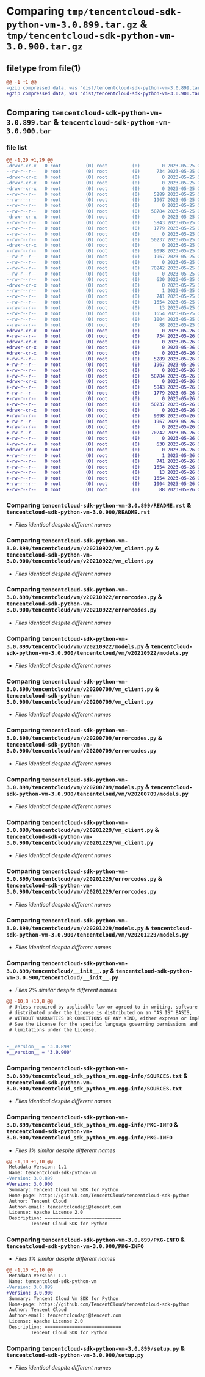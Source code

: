 # Comparing `tmp/tencentcloud-sdk-python-vm-3.0.899.tar.gz` & `tmp/tencentcloud-sdk-python-vm-3.0.900.tar.gz`

## filetype from file(1)

```diff
@@ -1 +1 @@
-gzip compressed data, was "dist/tencentcloud-sdk-python-vm-3.0.899.tar", last modified: Thu May 25 00:40:47 2023, max compression
+gzip compressed data, was "dist/tencentcloud-sdk-python-vm-3.0.900.tar", last modified: Fri May 26 02:31:41 2023, max compression
```

## Comparing `tencentcloud-sdk-python-vm-3.0.899.tar` & `tencentcloud-sdk-python-vm-3.0.900.tar`

### file list

```diff
@@ -1,29 +1,29 @@
-drwxr-xr-x   0 root         (0) root         (0)        0 2023-05-25 00:40:47.000000 tencentcloud-sdk-python-vm-3.0.899/
--rw-r--r--   0 root         (0) root         (0)      734 2023-05-25 00:40:47.000000 tencentcloud-sdk-python-vm-3.0.899/README.rst
-drwxr-xr-x   0 root         (0) root         (0)        0 2023-05-25 00:40:47.000000 tencentcloud-sdk-python-vm-3.0.899/tencentcloud/
-drwxr-xr-x   0 root         (0) root         (0)        0 2023-05-25 00:40:47.000000 tencentcloud-sdk-python-vm-3.0.899/tencentcloud/vm/
-drwxr-xr-x   0 root         (0) root         (0)        0 2023-05-25 00:40:47.000000 tencentcloud-sdk-python-vm-3.0.899/tencentcloud/vm/v20210922/
--rw-r--r--   0 root         (0) root         (0)     5289 2023-05-25 00:40:47.000000 tencentcloud-sdk-python-vm-3.0.899/tencentcloud/vm/v20210922/vm_client.py
--rw-r--r--   0 root         (0) root         (0)     1967 2023-05-25 00:40:47.000000 tencentcloud-sdk-python-vm-3.0.899/tencentcloud/vm/v20210922/errorcodes.py
--rw-r--r--   0 root         (0) root         (0)        0 2023-05-25 00:40:47.000000 tencentcloud-sdk-python-vm-3.0.899/tencentcloud/vm/v20210922/__init__.py
--rw-r--r--   0 root         (0) root         (0)    58784 2023-05-25 00:40:47.000000 tencentcloud-sdk-python-vm-3.0.899/tencentcloud/vm/v20210922/models.py
-drwxr-xr-x   0 root         (0) root         (0)        0 2023-05-25 00:40:47.000000 tencentcloud-sdk-python-vm-3.0.899/tencentcloud/vm/v20200709/
--rw-r--r--   0 root         (0) root         (0)     5843 2023-05-25 00:40:47.000000 tencentcloud-sdk-python-vm-3.0.899/tencentcloud/vm/v20200709/vm_client.py
--rw-r--r--   0 root         (0) root         (0)     1779 2023-05-25 00:40:47.000000 tencentcloud-sdk-python-vm-3.0.899/tencentcloud/vm/v20200709/errorcodes.py
--rw-r--r--   0 root         (0) root         (0)        0 2023-05-25 00:40:47.000000 tencentcloud-sdk-python-vm-3.0.899/tencentcloud/vm/v20200709/__init__.py
--rw-r--r--   0 root         (0) root         (0)    50237 2023-05-25 00:40:47.000000 tencentcloud-sdk-python-vm-3.0.899/tencentcloud/vm/v20200709/models.py
-drwxr-xr-x   0 root         (0) root         (0)        0 2023-05-25 00:40:47.000000 tencentcloud-sdk-python-vm-3.0.899/tencentcloud/vm/v20201229/
--rw-r--r--   0 root         (0) root         (0)     9098 2023-05-25 00:40:47.000000 tencentcloud-sdk-python-vm-3.0.899/tencentcloud/vm/v20201229/vm_client.py
--rw-r--r--   0 root         (0) root         (0)     1967 2023-05-25 00:40:47.000000 tencentcloud-sdk-python-vm-3.0.899/tencentcloud/vm/v20201229/errorcodes.py
--rw-r--r--   0 root         (0) root         (0)        0 2023-05-25 00:40:47.000000 tencentcloud-sdk-python-vm-3.0.899/tencentcloud/vm/v20201229/__init__.py
--rw-r--r--   0 root         (0) root         (0)    70242 2023-05-25 00:40:47.000000 tencentcloud-sdk-python-vm-3.0.899/tencentcloud/vm/v20201229/models.py
--rw-r--r--   0 root         (0) root         (0)        0 2023-05-25 00:40:47.000000 tencentcloud-sdk-python-vm-3.0.899/tencentcloud/vm/__init__.py
--rw-r--r--   0 root         (0) root         (0)      630 2023-05-25 00:40:47.000000 tencentcloud-sdk-python-vm-3.0.899/tencentcloud/__init__.py
-drwxr-xr-x   0 root         (0) root         (0)        0 2023-05-25 00:40:47.000000 tencentcloud-sdk-python-vm-3.0.899/tencentcloud_sdk_python_vm.egg-info/
--rw-r--r--   0 root         (0) root         (0)        1 2023-05-25 00:40:47.000000 tencentcloud-sdk-python-vm-3.0.899/tencentcloud_sdk_python_vm.egg-info/dependency_links.txt
--rw-r--r--   0 root         (0) root         (0)      741 2023-05-25 00:40:47.000000 tencentcloud-sdk-python-vm-3.0.899/tencentcloud_sdk_python_vm.egg-info/SOURCES.txt
--rw-r--r--   0 root         (0) root         (0)     1654 2023-05-25 00:40:47.000000 tencentcloud-sdk-python-vm-3.0.899/tencentcloud_sdk_python_vm.egg-info/PKG-INFO
--rw-r--r--   0 root         (0) root         (0)       13 2023-05-25 00:40:47.000000 tencentcloud-sdk-python-vm-3.0.899/tencentcloud_sdk_python_vm.egg-info/top_level.txt
--rw-r--r--   0 root         (0) root         (0)     1654 2023-05-25 00:40:47.000000 tencentcloud-sdk-python-vm-3.0.899/PKG-INFO
--rw-r--r--   0 root         (0) root         (0)     1004 2023-05-25 00:40:47.000000 tencentcloud-sdk-python-vm-3.0.899/setup.py
--rw-r--r--   0 root         (0) root         (0)       88 2023-05-25 00:40:47.000000 tencentcloud-sdk-python-vm-3.0.899/setup.cfg
+drwxr-xr-x   0 root         (0) root         (0)        0 2023-05-26 02:31:41.000000 tencentcloud-sdk-python-vm-3.0.900/
+-rw-r--r--   0 root         (0) root         (0)      734 2023-05-26 02:31:41.000000 tencentcloud-sdk-python-vm-3.0.900/README.rst
+drwxr-xr-x   0 root         (0) root         (0)        0 2023-05-26 02:31:41.000000 tencentcloud-sdk-python-vm-3.0.900/tencentcloud/
+drwxr-xr-x   0 root         (0) root         (0)        0 2023-05-26 02:31:41.000000 tencentcloud-sdk-python-vm-3.0.900/tencentcloud/vm/
+drwxr-xr-x   0 root         (0) root         (0)        0 2023-05-26 02:31:41.000000 tencentcloud-sdk-python-vm-3.0.900/tencentcloud/vm/v20210922/
+-rw-r--r--   0 root         (0) root         (0)     5289 2023-05-26 02:31:41.000000 tencentcloud-sdk-python-vm-3.0.900/tencentcloud/vm/v20210922/vm_client.py
+-rw-r--r--   0 root         (0) root         (0)     1967 2023-05-26 02:31:41.000000 tencentcloud-sdk-python-vm-3.0.900/tencentcloud/vm/v20210922/errorcodes.py
+-rw-r--r--   0 root         (0) root         (0)        0 2023-05-26 02:31:41.000000 tencentcloud-sdk-python-vm-3.0.900/tencentcloud/vm/v20210922/__init__.py
+-rw-r--r--   0 root         (0) root         (0)    58784 2023-05-26 02:31:41.000000 tencentcloud-sdk-python-vm-3.0.900/tencentcloud/vm/v20210922/models.py
+drwxr-xr-x   0 root         (0) root         (0)        0 2023-05-26 02:31:41.000000 tencentcloud-sdk-python-vm-3.0.900/tencentcloud/vm/v20200709/
+-rw-r--r--   0 root         (0) root         (0)     5843 2023-05-26 02:31:41.000000 tencentcloud-sdk-python-vm-3.0.900/tencentcloud/vm/v20200709/vm_client.py
+-rw-r--r--   0 root         (0) root         (0)     1779 2023-05-26 02:31:41.000000 tencentcloud-sdk-python-vm-3.0.900/tencentcloud/vm/v20200709/errorcodes.py
+-rw-r--r--   0 root         (0) root         (0)        0 2023-05-26 02:31:41.000000 tencentcloud-sdk-python-vm-3.0.900/tencentcloud/vm/v20200709/__init__.py
+-rw-r--r--   0 root         (0) root         (0)    50237 2023-05-26 02:31:41.000000 tencentcloud-sdk-python-vm-3.0.900/tencentcloud/vm/v20200709/models.py
+drwxr-xr-x   0 root         (0) root         (0)        0 2023-05-26 02:31:41.000000 tencentcloud-sdk-python-vm-3.0.900/tencentcloud/vm/v20201229/
+-rw-r--r--   0 root         (0) root         (0)     9098 2023-05-26 02:31:41.000000 tencentcloud-sdk-python-vm-3.0.900/tencentcloud/vm/v20201229/vm_client.py
+-rw-r--r--   0 root         (0) root         (0)     1967 2023-05-26 02:31:41.000000 tencentcloud-sdk-python-vm-3.0.900/tencentcloud/vm/v20201229/errorcodes.py
+-rw-r--r--   0 root         (0) root         (0)        0 2023-05-26 02:31:41.000000 tencentcloud-sdk-python-vm-3.0.900/tencentcloud/vm/v20201229/__init__.py
+-rw-r--r--   0 root         (0) root         (0)    70242 2023-05-26 02:31:41.000000 tencentcloud-sdk-python-vm-3.0.900/tencentcloud/vm/v20201229/models.py
+-rw-r--r--   0 root         (0) root         (0)        0 2023-05-26 02:31:41.000000 tencentcloud-sdk-python-vm-3.0.900/tencentcloud/vm/__init__.py
+-rw-r--r--   0 root         (0) root         (0)      630 2023-05-26 02:31:41.000000 tencentcloud-sdk-python-vm-3.0.900/tencentcloud/__init__.py
+drwxr-xr-x   0 root         (0) root         (0)        0 2023-05-26 02:31:41.000000 tencentcloud-sdk-python-vm-3.0.900/tencentcloud_sdk_python_vm.egg-info/
+-rw-r--r--   0 root         (0) root         (0)        1 2023-05-26 02:31:41.000000 tencentcloud-sdk-python-vm-3.0.900/tencentcloud_sdk_python_vm.egg-info/dependency_links.txt
+-rw-r--r--   0 root         (0) root         (0)      741 2023-05-26 02:31:41.000000 tencentcloud-sdk-python-vm-3.0.900/tencentcloud_sdk_python_vm.egg-info/SOURCES.txt
+-rw-r--r--   0 root         (0) root         (0)     1654 2023-05-26 02:31:41.000000 tencentcloud-sdk-python-vm-3.0.900/tencentcloud_sdk_python_vm.egg-info/PKG-INFO
+-rw-r--r--   0 root         (0) root         (0)       13 2023-05-26 02:31:41.000000 tencentcloud-sdk-python-vm-3.0.900/tencentcloud_sdk_python_vm.egg-info/top_level.txt
+-rw-r--r--   0 root         (0) root         (0)     1654 2023-05-26 02:31:41.000000 tencentcloud-sdk-python-vm-3.0.900/PKG-INFO
+-rw-r--r--   0 root         (0) root         (0)     1004 2023-05-26 02:31:41.000000 tencentcloud-sdk-python-vm-3.0.900/setup.py
+-rw-r--r--   0 root         (0) root         (0)       88 2023-05-26 02:31:41.000000 tencentcloud-sdk-python-vm-3.0.900/setup.cfg
```

### Comparing `tencentcloud-sdk-python-vm-3.0.899/README.rst` & `tencentcloud-sdk-python-vm-3.0.900/README.rst`

 * *Files identical despite different names*

### Comparing `tencentcloud-sdk-python-vm-3.0.899/tencentcloud/vm/v20210922/vm_client.py` & `tencentcloud-sdk-python-vm-3.0.900/tencentcloud/vm/v20210922/vm_client.py`

 * *Files identical despite different names*

### Comparing `tencentcloud-sdk-python-vm-3.0.899/tencentcloud/vm/v20210922/errorcodes.py` & `tencentcloud-sdk-python-vm-3.0.900/tencentcloud/vm/v20210922/errorcodes.py`

 * *Files identical despite different names*

### Comparing `tencentcloud-sdk-python-vm-3.0.899/tencentcloud/vm/v20210922/models.py` & `tencentcloud-sdk-python-vm-3.0.900/tencentcloud/vm/v20210922/models.py`

 * *Files identical despite different names*

### Comparing `tencentcloud-sdk-python-vm-3.0.899/tencentcloud/vm/v20200709/vm_client.py` & `tencentcloud-sdk-python-vm-3.0.900/tencentcloud/vm/v20200709/vm_client.py`

 * *Files identical despite different names*

### Comparing `tencentcloud-sdk-python-vm-3.0.899/tencentcloud/vm/v20200709/errorcodes.py` & `tencentcloud-sdk-python-vm-3.0.900/tencentcloud/vm/v20200709/errorcodes.py`

 * *Files identical despite different names*

### Comparing `tencentcloud-sdk-python-vm-3.0.899/tencentcloud/vm/v20200709/models.py` & `tencentcloud-sdk-python-vm-3.0.900/tencentcloud/vm/v20200709/models.py`

 * *Files identical despite different names*

### Comparing `tencentcloud-sdk-python-vm-3.0.899/tencentcloud/vm/v20201229/vm_client.py` & `tencentcloud-sdk-python-vm-3.0.900/tencentcloud/vm/v20201229/vm_client.py`

 * *Files identical despite different names*

### Comparing `tencentcloud-sdk-python-vm-3.0.899/tencentcloud/vm/v20201229/errorcodes.py` & `tencentcloud-sdk-python-vm-3.0.900/tencentcloud/vm/v20201229/errorcodes.py`

 * *Files identical despite different names*

### Comparing `tencentcloud-sdk-python-vm-3.0.899/tencentcloud/vm/v20201229/models.py` & `tencentcloud-sdk-python-vm-3.0.900/tencentcloud/vm/v20201229/models.py`

 * *Files identical despite different names*

### Comparing `tencentcloud-sdk-python-vm-3.0.899/tencentcloud/__init__.py` & `tencentcloud-sdk-python-vm-3.0.900/tencentcloud/__init__.py`

 * *Files 2% similar despite different names*

```diff
@@ -10,8 +10,8 @@
 # Unless required by applicable law or agreed to in writing, software
 # distributed under the License is distributed on an "AS IS" BASIS,
 # WITHOUT WARRANTIES OR CONDITIONS OF ANY KIND, either express or implied.
 # See the License for the specific language governing permissions and
 # limitations under the License.
 
 
-__version__ = '3.0.899'
+__version__ = '3.0.900'
```

### Comparing `tencentcloud-sdk-python-vm-3.0.899/tencentcloud_sdk_python_vm.egg-info/SOURCES.txt` & `tencentcloud-sdk-python-vm-3.0.900/tencentcloud_sdk_python_vm.egg-info/SOURCES.txt`

 * *Files identical despite different names*

### Comparing `tencentcloud-sdk-python-vm-3.0.899/tencentcloud_sdk_python_vm.egg-info/PKG-INFO` & `tencentcloud-sdk-python-vm-3.0.900/tencentcloud_sdk_python_vm.egg-info/PKG-INFO`

 * *Files 1% similar despite different names*

```diff
@@ -1,10 +1,10 @@
 Metadata-Version: 1.1
 Name: tencentcloud-sdk-python-vm
-Version: 3.0.899
+Version: 3.0.900
 Summary: Tencent Cloud Vm SDK for Python
 Home-page: https://github.com/TencentCloud/tencentcloud-sdk-python
 Author: Tencent Cloud
 Author-email: tencentcloudapi@tencent.com
 License: Apache License 2.0
 Description: ============================
         Tencent Cloud SDK for Python
```

### Comparing `tencentcloud-sdk-python-vm-3.0.899/PKG-INFO` & `tencentcloud-sdk-python-vm-3.0.900/PKG-INFO`

 * *Files 1% similar despite different names*

```diff
@@ -1,10 +1,10 @@
 Metadata-Version: 1.1
 Name: tencentcloud-sdk-python-vm
-Version: 3.0.899
+Version: 3.0.900
 Summary: Tencent Cloud Vm SDK for Python
 Home-page: https://github.com/TencentCloud/tencentcloud-sdk-python
 Author: Tencent Cloud
 Author-email: tencentcloudapi@tencent.com
 License: Apache License 2.0
 Description: ============================
         Tencent Cloud SDK for Python
```

### Comparing `tencentcloud-sdk-python-vm-3.0.899/setup.py` & `tencentcloud-sdk-python-vm-3.0.900/setup.py`

 * *Files identical despite different names*

